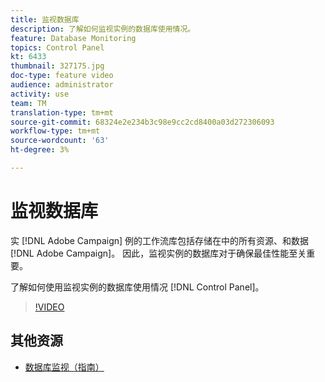 ```yaml
---
title: 监视数据库
description: 了解如何监视实例的数据库使用情况。
feature: Database Monitoring
topics: Control Panel
kt: 6433
thumbnail: 327175.jpg
doc-type: feature video
audience: administrator
activity: use
team: TM
translation-type: tm+mt
source-git-commit: 68324e2e234b3c98e9cc2cd8400a03d272306093
workflow-type: tm+mt
source-wordcount: '63'
ht-degree: 3%

---
```



# 监视数据库

实 [!DNL Adobe Campaign] 例的工作流库包括存储在中的所有资源、和数据 [!DNL Adobe Campaign]。 因此，监视实例的数据库对于确保最佳性能至关重要。

了解如何使用监视实例的数据库使用情况 [!DNL Control Panel]。

>[!VIDEO](https://video.tv.adobe.com/v/327175?quality=12)

## 其他资源

* [数据库监视（指南）](https://experienceleague.adobe.com/docs/control-panel/using/performance-monitoring/database-monitoring.html?lang=en#performance-monitoring)
